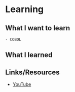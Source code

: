 # Learning

## What I want to learn
    - COBOL

## What I learned

## Links/Resources
- [YouTube](https://www.youtube.com/watch?v=TBs7HXI76yU)